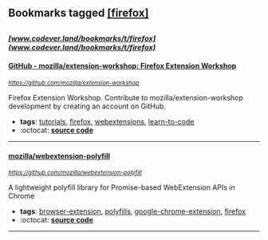 ## Bookmarks tagged [[firefox]](https://www.codever.land/search?q=[firefox])

_<sup><sup>[www.codever.land/bookmarks/t/firefox](www.codever.land/bookmarks/t/firefox)</sup></sup>_
---
#### [GitHub - mozilla/extension-workshop: Firefox Extension Workshop](https://github.com/mozilla/extension-workshop)
_<sup>https://github.com/mozilla/extension-workshop</sup>_

Firefox Extension Workshop. Contribute to mozilla/extension-workshop development by creating an account on GitHub.
* **tags**: [tutorials](../tagged/tutorials.md), [firefox](../tagged/firefox.md), [webextensions](../tagged/webextensions.md), [learn-to-code](../tagged/learn-to-code.md)
* :octocat: **[source code](https://github.com/mozilla/extension-workshop)**
---
#### [mozilla/webextension-polyfill](https://github.com/mozilla/webextension-polyfill)
_<sup>https://github.com/mozilla/webextension-polyfill</sup>_

A lightweight polyfill library for Promise-based WebExtension APIs in Chrome
* **tags**: [browser-extension](../tagged/browser-extension.md), [polyfills](../tagged/polyfills.md), [google-chrome-extension](../tagged/google-chrome-extension.md), [firefox](../tagged/firefox.md)
* :octocat: **[source code](https://github.com/mozilla/webextension-polyfill)**
---
